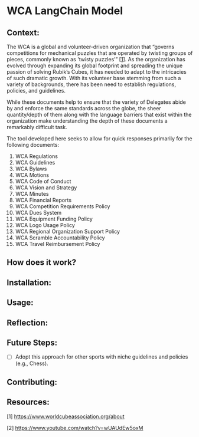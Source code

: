 # WCA LangChain Model

## Context:

The WCA is a global and volunteer-driven organization that “governs competitions for mechanical puzzles that are operated by twisting groups of pieces, commonly known as 'twisty puzzles’” [[1](https://www.worldcubeassociation.org/about)]. As the organization has evolved through expanding its global footprint and spreading the unique passion of solving Rubik’s Cubes, it has needed to adapt to the intricacies of such dramatic growth. With its volunteer base stemming from such a variety of backgrounds, there has been need to establish regulations, policies, and guidelines. 

While these documents help to ensure that the variety of Delegates abide by and enforce the same standards across the globe, the sheer quantity/depth of them along with the language barriers that exist within the organization make understanding the depth of these documents a remarkably difficult task.

The tool developed here seeks to allow for quick responses primarily for the following documents:

1. WCA Regulations
2. WCA Guidelines
3. WCA Bylaws
4. WCA Motions
5. WCA Code of Conduct
6. WCA Vision and Strategy
7. WCA Minutes
8. WCA Financial Reports
9. WCA Competition Requirements Policy
10. WCA Dues System
11. WCA Equipment Funding Policy
12. WCA Logo Usage Policy
13. WCA Regional Organization Support Policy
14. WCA Scramble Accountability Policy
15. WCA Travel Reimbursement Policy

## How does it work?

## Installation:

## Usage:

## Reflection:

## Future Steps:

- [ ]  Adopt this approach for other sports with niche guidelines and policies (e.g., Chess).

## Contributing:

## Resources:

[1] https://www.worldcubeassociation.org/about

[2] https://www.youtube.com/watch?v=wUAUdEw5oxM
